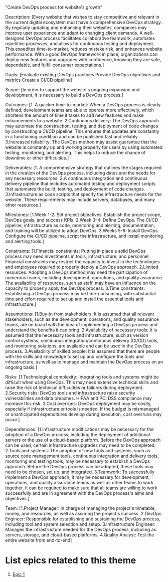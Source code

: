 "Create DevOps process for website's growth"

Description: [Every website that wishes to stay competitive and relevant in the current digital ecosystem must have a comprehensive DevOps strategy. By regularly updating and enhancing their websites, companies may improve user experience and adapt to changing client demands. A well-designed DevOps process facilitates collaborative teamwork, automates repetitive processes, and allows for continuous testing and deployment. This expedites time-to-market, reduces mistake risk, and enhances website performance. With a good DevOps framework in place, organizations can deploy new features and upgrades with confidence, knowing they are safe, dependable, and fulfill consumer expectations.]

Goals: [Evaluate existing DevOps practices
Provide DevOps objectives and metrics
Create a CI/CD pipeline]

Scope: [In order to support the website's ongoing expansion and development, it is necessary to build a DevOps process.]

Outcomes: [1. A quicker time-to-market: When a DevOps process is clearly defined, development teams are able to operate more effectively, which shortens the amount of time it takes to add new features and make enhancements to a website.
2.Continuous delivery: The DevOps approach may automate the construction, testing, and deployment of code changes by constructing a CI/CD pipeline. This ensures that updates are constantly in a functioning condition and can be published fast and reliably.
3.Increased reliability: The DevOps method may assist guarantee that the website is constantly up and working properly for users by using automated testing, monitoring, and alerting. This helps to reduce the chance of downtime or other difficulties.]

Deliverables: [1. A comprehensive strategy that outlines the stages required in the creation of the DevOps process, including dates and the needs for any necessary resources.
2.A continuous integration and continuous delivery pipeline that includes automated testing and deployment scripts that automates the build, testing, and deployment of code changes.
3.Infrastructure as code scripts that specify the infrastructure needs for the website. These requirements may include servers, databases, and many other resources.]

Milestones: [1.Week 1-2: Set project objectives. Establish the project scope, DevOps goals, and success KPIs.
2.Week 3–4: Define DevOps. The CI/CD pipeline, infrastructure as code, monitoring and alerting, documentation, and training will be utilized to adopt DevOps.
3.Weeks 5-8: Install DevOps. Configure the CI/CD pipeline, script the infrastructure, and install monitoring and alerting tools.]

Constraints: [1.Financial constraints: Putting in place a solid DevOps process may need investments in tools, infrastructure, and personnel. Financial constraints may restrict the capacity to invest in the technologies and employees required to properly deploy a DevOps approach.
2.Limited resources: Adopting a DevOps method may need the participation of numerous teams, including development, operations, and quality assurance. The availability of resources, such as staff, may have an influence on the capacity to properly apply the DevOps process.
3.Time constraints: Establishing a DevOps process may be time-consuming, with substantial time and effort required to set up and install the essential tools and infrastructure.]

Assumptions: [1.Buy-in from stakeholders: It is assumed that all relevant stakeholders, such as the development, operations, and quality assurance teams, are on board with the idea of implementing a DevOps process and understand the benefits it can bring.
2.Availability of necessary tools: It is assumed that the necessary tools and infrastructure, such as version control systems, continuous integration/continuous delivery (CI/CD) tools, and monitoring solutions, are available and can be used in the DevOps process.
3.Availability of skilled people: It is assumed that there are people with the skills and knowledge to set up and configure the tools and infrastructure, as well as to manage and maintain the DevOps process on an ongoing basis.]

Risks: [1.Technological complexity: Integrating tools and systems might be difficult when using DevOps. This may need extensive technical skills and raise the risk of technical difficulties or failures during deployment.
2.Security risks: DevOps tools and infrastructure raise security vulnerabilities and data breaches. HIPAA and PCI DSS compliance may increase this risk.
3.Cost overruns: DevOps deployment may be costly, especially if infrastructure or tools is needed. If the budget is mismanaged or unanticipated expenditures develop during execution, cost overruns may occur.]

Dependencies: [1.Infrastructure modifications may be necessary for the adoption of a DevOps process, including the deployment of additional servers or the use of a cloud-based platform. Before the DevOps approach can be used, certain infrastructure upgrades may need to be completed.
2.Tools and systems: The adoption of new tools and systems, such as source code management tools, continuous integration and delivery tools, monitoring and testing tools, may be necessary to establish a DevOps approach. Before the DevOps process can be adopted, these tools may need to be chosen, set up, and integrated.
3.Teamwork: To successfully implement a DevOps approach, it may be necessary for development, operations, and quality assurance teams as well as other teams to work together. It can be required to make sure that all teams are willing to work successfully and are in agreement with the DevOps process's aims and objectives.]

Team: [1.Project Manager: In charge of managing the project's timetable, money, and resources, as well as assuring the project's success.
2.DevOps Engineer: Responsible for establishing and sustaining the DevOps process, including tool and system selection and setup.
3.Infrastructure Engineer: Manages the infrastructure needed for the DevOps process, including as servers, storage, and cloud-based platforms.
4.Quality Analyst: Test the entire website from end-to-end]

# List epics related to this theme
1. [Epic 1](documentation/templates/theme/initiatives/epics/epic_template.md)